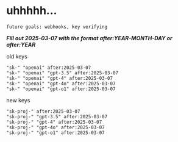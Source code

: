 # uhhhhh...

`future goals: webhooks, key verifying`



***Fill out 2025-03-07 with the format after:YEAR-MONTH-DAY or after:YEAR***

old keys
```
"sk-" "openai" after:2025-03-07
"sk-" "openai" "gpt-3.5" after:2025-03-07
"sk-" "openai" "gpt-4" after:2025-03-07
"sk-" "openai" "gpt-4o" after:2025-03-07
"sk-" "openai" "gpt-o1" after:2025-03-07
```

new keys
```
"sk-proj-" after:2025-03-07
"sk-proj-" "gpt-3.5" after:2025-03-07
"sk-proj-" "gpt-4" after:2025-03-07
"sk-proj-" "gpt-4o" after:2025-03-07
"sk-proj-" "gpt-o1" after:2025-03-07
```
